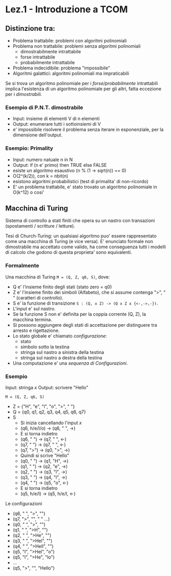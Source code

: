 # Lez.1 - Introduzione a TCOM

## Distinzione tra:

- Problema trattabile: problemi con algoritmi polinomiali
- Problema non trattabile: problemi senza algoritmi polinomiali
  - dimostrabilmente intrattabile
  - forse intrattabile
  - probabilmente intrattabile
- Problema indecidibile: problema "impossibile"
- Algoritmi galattici: algoritmi polinomiali ma impraticabili

Se si trova un algoritmo polinomiale per i _forse/probabilmente_ intrattabili implica l'esistenza di un algoritmo polinomiale per gli altri, fatta eccezione per i _dimostrabili_.

### Esempio di P.N.T. dimostrabile

- Input: insieme di elementi V di n elementi
- Output: enumerare tutti i sottoinsiemi di V
- e' impossibile risolvere il problema senza iterare in esponenziale, per la dimensione dell'output.

### Esempio: Primality

- Input: numero natuale n in N
- Output: if (n e' primo) then TRUE else FALSE
- esiste un algoritmo esaustivo (n % (1 -> sqrt(n)) == 0)
- O(2^(k/2)), con k = nbit(n)
- esistono algoritmi probabilistici (test di primalita' di non-ricordo)
- E' un problema trattabile, e' stato trovato un algoritmo polinomiale in O(k^12) o cosi'

## Macchina di Turing

Sistema di controllo a stati finiti che opera su un nastro con transazioni (spostamenti / scritture / letture).

Tesi di Church-Turing: un qualsiasi algoritmo puo' essere rappresentato come una macchina di Turing (e vice versa).
E' enunciato formale non dimostrabile ma accettato come valido, ha come conseguenza tutti i modelli di calcolo che godono di questa proprieta' sono equivalenti.

### Formalmente

Una macchina di Turing `M = (Q, Z, q0, S)`, dove:
- Q e' l'insieme finito degli stati (stato zero = q0)
- Z e' l'insieme finito dei simboli (Alfabeto), che si assume contenga ">", " " (caratteri di controllo).
- S e' la funzione di transizione `S : (Q, x Z) -> (Q x Z x {<-,->,-})`.
- L'input e' sul nastro.
- Se la funzione S non e' definita per la coppia corrente (Q, Z), la macchina termina.
- Si possono aggiungere degli stati di accettazione per distinguere tra arresto e rigettazione.
- Lo stato globale e' chiamato _configurazione_:
  - stato
  - simbolo sotto la testina
  - stringa sul nastro a sinistra della testina
  - stringa sul nastro a destra della testina
- Una computazione e' una _sequenza di Configurazioni_.

### Esempio

Input: stringa _x_
Output: scrivere "Hello"

`M = (Q, Z, q6, S)`
- Z = {"H", "e", "l", "o", ">", " "}
- Q = {q0, q1, q2, q3, q4, q5, q6, q7}
- S
  - Si inizia cancellando l'input _x_
  - (q6, h/e/l/o) -> (q6, " ", ->)
  - E si torna indietro
  - (q6, " ") -> (q7, " ", <-)
  - (q7, " ") -> (q7, " ", <-)
  - (q7, ">") -> (q0, ">", ->)
  - Quindi si scrive "Hello"
  - (q0, " ") -> (q1, "H", ->)
  - (q1, " ") -> (q2, "e", ->)
  - (q2, " ") -> (q3, "l", ->)
  - (q3, " ") -> (q4, "l", ->)
  - (q4, " ") -> (q5, "o", <-)
  - E si torna indietro
  - (q5, h/e/l) -> (q5, h/e/l, <-)

Le configurazioni
- (q6, " ", ">", "")
- (q7, ">", "", " " ...)
- (q0, " ", ">", "")
- (q1, " ", ">H", "")
- (q2, " ", ">He", "")
- (q3, " ", ">Hel", "")
- (q4, " ", ">Hell", "")
- (q5, "l", ">Hel", "o")
- (q5, "l", ">He", "lo")
- ...
- (q5, ">", "", "Hello")